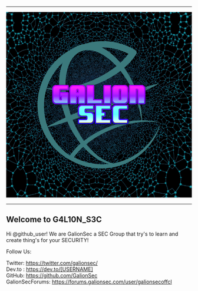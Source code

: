 <hr>
<p align="center">
  <img src="./GALION.png" alt="G4L10NL0G0" />
</p>
<hr>

## Welcome to G4L10N_S3C
Hi @github_user! We are GalionSec a SEC Group that try's to learn and create thing's for your SECURITY!

Follow Us:

Twitter: https://twitter.com/galionsec/
<br>
Dev.to : https://dev.to/[USERNAME]
<br>
GitHub: https://github.com/GalionSec
<br>
GalionSecForums: https://forums.galionsec.com/user/galionsecoffcl
